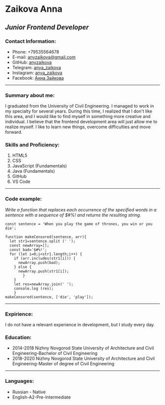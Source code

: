 # **Zaikova Anna**

## _Junior Frontend Developer_


### Contact Information:
- Phone: +79535564678
- E-mail: anyzaikova@gmail.com
- GitHub: [anyzaikova](https://github.com/Anyzaikova)
- Telegram: [anya_zaikova](https://t.me/anya_zaikova)
- Instagram: [anya_zaikova](https://instagram.com/anya_zaikova?igshid=YmMyMTA2M2Y=)
- Facebook: [Анна Зайкова](https://m.facebook.com/100040520143511/) 

----
### Summary about me:
   I graduated from the University of Civil Engineering. I managed to work in my specialty for several years. During this time, I realized that I don't like this area, and I would like to find myself in something more creative and individual. I believe that the frontend development area will just allow me to realize myself. I like to learn new things, overcome difficulties and move forward.

### Skills and Proficiency:
1. HTML5
2. CSS
3. JavaScript (Fundamentals)
4. Java (Fundamentals)
5. GitHub
6. VS Code
----

### Code example:
_Write a function that replaces each occurrence of the specified words in a sentence with a sequence of $#%! and returns the resulting string._
```
const sentence = 'When you play the game of thrones, you win or you die';

function makeCensored(sentence, arr){
  let str1=sentence.split (' ');
  const newArray=[];
  const bad='$#%!';
  for (let i=0;i<str1.length;i++) {
    if (arr.includes(str1[i])) {
      newArray.push(bad);
    } else {
      newArray.push(str1[i]);
        }      
    }
    let res=newArray.join(' ');
    console.log (res);
    }
makeCensored(sentence, ['die', 'play']);
```
----
### Expirience:
I do not have a relevant experience in development, but I study every day.

### Education:
- 2014-2018 Nizhny Novgorod State University of Architecture and Civil Engineering-Bachelor of Civil Engineering
- 2018-2020 Nizhny Novgorod State University of Architecture and Civil Engineering-Master of degree of Civil Engineering
----
### Languages:
- Russian - Native
- English-A2-Pre-Intermediate
